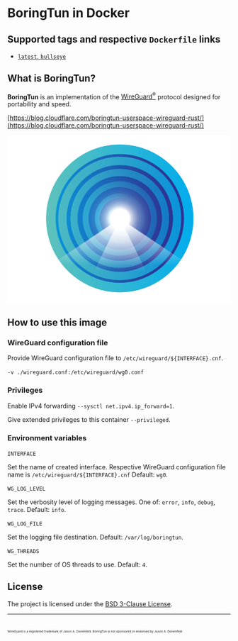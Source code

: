 # BoringTun in Docker

## Supported tags and respective `Dockerfile` links

- [`latest`, `bullseye`](https://github.com/chernetskyi/boringtun-docker/blob/main/Dockerfile.bullseye)

## What is BoringTun?

**BoringTun** is an implementation of the [WireGuard<sup>®</sup>](https://www.wireguard.com/) protocol designed for portability and speed.

[https://blog.cloudflare.com/boringtun-userspace-wireguard-rust/](https://blog.cloudflare.com/boringtun-userspace-wireguard-rust/)

![BoringTun Logo](https://github.com/chernetskyi/boringtun-docker/blob/main/boringtun.png)

## How to use this image

### WireGuard configuration file

Provide WireGuard configuration file to `/etc/wireguard/${INTERFACE}.cnf`.

`-v ./wireguard.conf:/etc/wireguard/wg0.conf`

### Privileges

Enable IPv4 forwarding `--sysctl net.ipv4.ip_forward=1`.

Give extended privileges to this container `--privileged`.

### Environment variables

`INTERFACE`

Set the name of created interface. Respective WireGuard configuration file name is `/etc/wireguard/${INTERFACE}.cnf` Default: `wg0`.

`WG_LOG_LEVEL`

Set the verbosity level of logging messages. One of: `error`, `info`, `debug`, `trace`. Default: `info`.

`WG_LOG_FILE`

Set the logging file destination. Default: `/var/log/boringtun`.

`WG_THREADS`

Set the number of OS threads to use. Default: `4`.

## License

The project is licensed under the [BSD 3-Clause License](https://opensource.org/licenses/BSD-3-Clause).

---

<sub><sub><sub><sub>WireGuard is a registered trademark of Jason A. Donenfeld. BoringTun is not sponsored or endorsed by Jason A. Donenfeld.</sub></sub></sub></sub>
